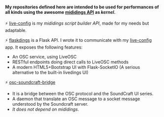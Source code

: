 #### My repositories defined here are intended to be used for performances of all kinds using the awesome [mididings API](https://github.com/mididings/mididings) as *kernel*.

⚡ [live-config](https://github.com/stefets/live-config) is my *mididings script builder API*, made for my needs but adaptable.

⚡ [flaskdings](https://github.com/stefets/flaskdings) is a Flask API. I wrote it to communicate with my [live-config](https://github.com/stefets/live-config) app. It exposes the following features:
* An OSC service, using LiveOSC
* RESTful endpoints doing direct calls to LiveOSC methods
* A modern HTML5+Bootstrap UI with Flask-SocketIO (A serious alternative to the built-in livedings UI)

⚡ [osc-soundcraft-bridge](https://github.com/stefets/osc-soundcraft-bridge) 
* It is a bridge between the OSC protocol and the SoundCraft UI series. 
* A daemon that translate an OSC message to a socket message understood by the Soundcraft server.
* *It does not depend on mididings*. 